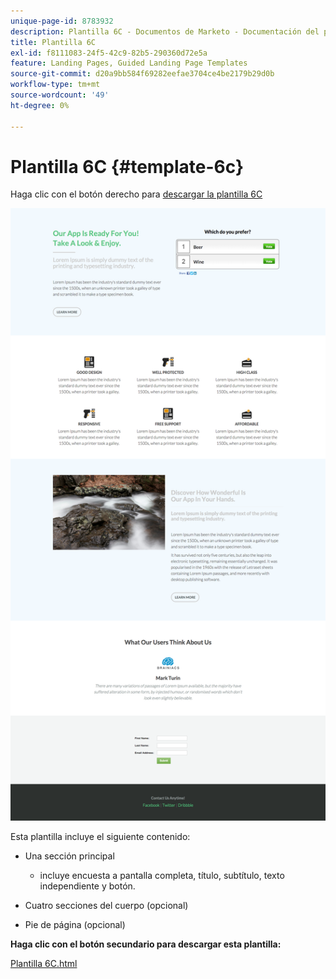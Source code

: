 ```yaml
---
unique-page-id: 8783932
description: Plantilla 6C - Documentos de Marketo - Documentación del producto
title: Plantilla 6C
exl-id: f8111083-24f5-42c9-82b5-290360d72e5a
feature: Landing Pages, Guided Landing Page Templates
source-git-commit: d20a9bb584f69282eefae3704ce4be2179b29d0b
workflow-type: tm+mt
source-wordcount: '49'
ht-degree: 0%

---
```


# Plantilla 6C {#template-6c}

Haga clic con el botón derecho para [descargar la plantilla 6C](https://experienceleague.adobe.com/landing/marketo/lp-templates/template-6c.html?lang=es)

![](assets/image2015-7-29-11-3a52-3a22.png)

Esta plantilla incluye el siguiente contenido:

* Una sección principal

   * incluye encuesta a pantalla completa, título, subtítulo, texto independiente y botón.

* Cuatro secciones del cuerpo (opcional)
* Pie de página (opcional)

**Haga clic con el botón secundario para descargar esta plantilla:**

[Plantilla 6C.html](https://experienceleague.adobe.com/landing/marketo/lp-templates/template-6c.html?lang=es)
